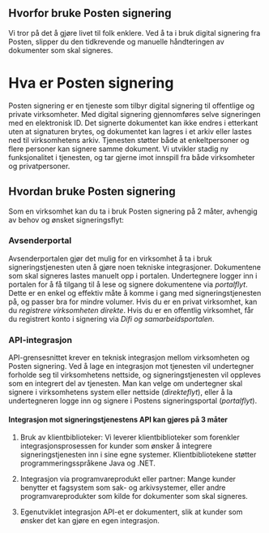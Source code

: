 ## Hvorfor bruke Posten signering
Vi tror på det å gjøre livet til folk enklere. Ved å ta i bruk digital signering fra Posten, slipper du den tidkrevende og manuelle håndteringen av dokumenter som skal signeres. 

# Hva er Posten signering
Posten signering er en tjeneste som tilbyr digital signering til offentlige og private virksomheter. Med digital signering gjennomføres selve signeringen med en elektronisk ID. Det signerte dokumentet kan ikke endres i etterkant uten at signaturen brytes, og dokumentet kan lagres i et arkiv eller lastes ned til virksomhetens arkiv. Tjenesten støtter både at enkeltpersoner og flere personer kan signere samme dokument. Vi utvikler stadig ny funksjonalitet i tjenesten, og tar gjerne imot innspill fra både virksomheter og privatpersoner. 

## Hvordan bruke Posten signering
Som en virksomhet kan du ta i bruk Posten signering på 2 måter, avhengig av behov og ønsket signeringsflyt:

### Avsenderportal
Avsenderportalen gjør det mulig for en virksomhet å ta i bruk signeringstjenesten uten å gjøre noen tekniske integrasjoner. Dokumentene som skal signeres lastes manuelt opp i portalen. Undertegnere logger inn i portalen for å få tilgang til å lese og signere dokumentene via *portalflyt*. Dette er en enkel og effektiv måte å komme i gang med signeringstjenesten på, og passer bra for mindre volumer. Hvis du er en privat virksomhet, kan du *registrere virksomheten direkte*. Hvis du er en offentlig virksomhet, får du registrert konto i signering via *Difi og samarbeidsportalen*.

### API-integrasjon
API-grensesnittet krever en teknisk integrasjon mellom virksomheten og Posten signering. Ved å lage en integrasjon mot tjenesten vil undertegner forholde seg til virksomhetens nettside, og signeringstjenesten vil oppleves som en integrert del av tjenesten. Man kan velge om undertegner skal signere i virksomhetens system eller nettside (*direkteflyt*), eller å la undertegneren logge inn og signere i Postens signeringsportal (*portalflyt*).

#### Integrasjon mot signeringstjenestens API kan gjøres på 3 måter

1. Bruk av klientbiblioteker:
Vi leverer klientbiblioteker som forenkler integrasjonsprosessen for kunder som ønsker å integrere signeringstjenesten inn i sine egne systemer. Klientbibliotekene støtter programmeringsspråkene Java og .NET.

2. Integrasjon via programvareprodukt eller partner:
Mange kunder benytter et fagsystem som sak- og arkivsystemer, eller andre programvareprodukter som kilde for dokumenter som skal signeres.

3. Egenutviklet integrasjon
API-et er dokumentert, slik at kunder som ønsker det kan gjøre en egen integrasjon.
